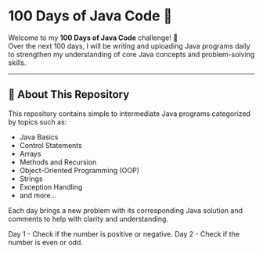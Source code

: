 # 100 Days of Java Code 🚀

Welcome to my **100 Days of Java Code** challenge! 🎯  
Over the next 100 days, I will be writing and uploading Java programs daily to strengthen my understanding of core Java concepts and problem-solving skills.

---

## 📌 About This Repository

This repository contains simple to intermediate Java programs categorized by topics such as:

- Java Basics
- Control Statements
- Arrays
- Methods and Recursion
- Object-Oriented Programming (OOP)
- Strings
- Exception Handling
- and more...

Each day brings a new problem with its corresponding Java solution and comments to help with clarity and understanding.

Day 1 - Check if the number is positive or negative.
Day 2 - Check if the number is even or odd.

